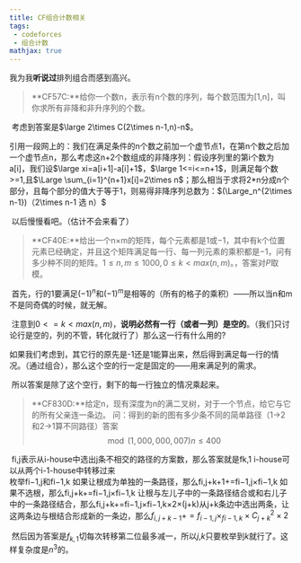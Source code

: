 ```yaml
---
title: CF组合计数相关
tags:
 - codeforces
 - 组合计数
mathjax: true
---
```


我为我**听说过**排列组合而感到高兴。

<!--more-->

> **CF57C:**给你一个数n，表示有n个数的序列，每个数范围为[1,n]，叫你求所有非降和非升序列的个数。

​	考虑到答案是$\large 2\times C(2\times n-1,n)-n$。

​	引用一段网上的：我们在满足条件的n个数之前加一个虚节点1，在第n个数之后加一个虚节点n，那么考虑这n+2个数组成的非降序列：假设序列里的第i个数为a[i]，我们设$\large xi=a[i+1]-a[i]+1$，$\large 1<=i<=n+1$，则满足每个数>=1,且$\Large \sum_{i=1}^{n+1}x[i]=2\times n$；那么相当于求将2*n分成n个部分，且每个部分的值大于等于1，则易得非降序列总数为：$(\Large_n^{2\times n-1})（2\times n-1 选 n）$

​	以后慢慢看吧。（估计不会来看了）

> **CF40E:**给出一个n×m的矩阵，每个元素都是1或−1，其中有k个位置元素已经确定，并且这个矩阵满足每一行、每一列元素的乘积都是−1，问有多少种不同的矩阵。$1≤n,m≤1000,0≤k<max(n,m)。$，答案对$P$取模。

​	首先，行的1要满足$(-1)^n$和$(-1)^m$是相等的（所有的格子的乘积）——所以当n和m不是同奇偶的时候，就无解。

​	注意到$0<=k<max(n,m)$，**说明必然有一行（或者一列）是空的**。（我们只讨论行是空的，列的不管，转化就行了）那么这一行有什么用的?

​	如果我们考虑到，其它行的原先是-1还是1能算出来，然后得到满足每一行的情况。（通过组合），那么这个空的行一定是固定的——用来满足列的需求。

​	所以答案是除了这个空行，剩下的每一行独立的情况乘起来。

> **CF830D:**给定n，现有深度为n的满二叉树，对于一个节点，给它与它的所有父亲连一条边。 问：得到的新的图有多少条不同的简单路径（1->2和2->1算不同路径）答案$$\mod (1,000,000,007) n≤400$$

​	fi,j表示从i-house中选出j条不相交的路径的方案数，那么答案就是fk,1 
​	i-house可以从两个i-1-house中转移过来 	
​	枚举fi−1,j和fi−1,k 
​	如果让根成为单独的一条路径，那么fi,j+k+1+=fi−1,j×fi−1,k 
​	如果不选根，那么fi,j+k+=fi−1,j×fi−1,k 
​	让根与左儿子中的一条路径结合或和右儿子中的一条路径结合，那么fi,j+k+=fi−1,j×fi−1,k×2×(j+k) 
​	从j+k条边中选出两条，让这两条边与根结合形成新的一条边，那么$f_{i,j+k−1}+=f_{i−1,j}×_{fi−1,k}×C^2_{j+k}\times2$

​	然后因为答案是$f_{k,1}$切每次转移第二位最多减一，所以$j$,$k$只要枚举到$k$就行了。这样复杂度是$n^3$的。 